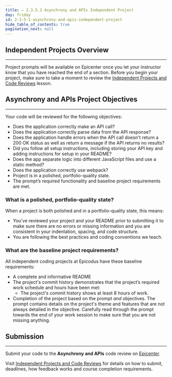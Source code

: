 ```yaml
---
title: ✏️ 2.3.5.1 Asynchrony and APIs Independent Project
day: friday
id: 2-3-5-1-asynchrony-and-apis-independent-project
hide_table_of_contents: true
pagination_next: null
---
```


## Independent Projects Overview
---

Project prompts will be available on Epicenter once you let your instructor know that you have reached the end of a section. Before you begin your project, make sure to take a moment to review the [Independent Projects and Code Reviews](../../pre-work/getting-started-at-epicodus/1-0-0-09-independent-projects-and-code-reviews) lesson.

## Asynchrony and APIs Project Objectives
---

Your code will be reviewed for the following objectives:

* Does the application correctly make an API call?
* Does the application correctly parse data from the API response?
* Does the application handle errors when the API call doesn't return a 200 OK status as well as return a message if the API returns no results?
* Did you follow all setup instructions, including storing your API key and adding instructions for setup in your README?
* Does the app separate logic into different JavaScript files and use a static method?
* Does the application correctly use webpack?
* Project is in a polished, portfolio-quality state.
* The prompt’s required functionality and baseline project requirements are met.

### What is a polished, portfolio-quality state?
When a project is both polished and in a portfolio-quality state, this means:

* You've reviewed your project and your README prior to submitting it to make sure there are no errors or missing information and you are consistent in your indentation, spacing, and code structure. 
* You are following the best practices and coding conventions we teach.

### What are the baseline project requirements?
All independent coding projects at Epicodus have these baseline requirements:

* A complete and informative README
* The project's commit history demonstrates that the project’s required work schedule and hours have been met:
  * The project's commit history shows at least 8 hours of work.
* Completion of the project based on the prompt _and_ objectives. The prompt contains details on the project's theme and features that are not always detailed in the objective. Carefully read through the prompt towards the end of your work session to make sure that you are not missing anything.

## Submission
---

Submit your code to the **Asynchrony and APIs** code review on [Epicenter](https://epicenter.epicodus.com/).

Visit [Independent Projects and Code Reviews](../../pre-work/getting-started-at-epicodus/1-0-0-09-independent-projects-and-code-reviews) for details on how to submit, deadlines, how feedback works and course completion requirements.
